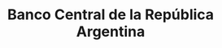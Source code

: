 ---
facebook: https://facebook.com/BancoCentralAR
linkedin: https://linkedin.com/company/bcra
logohandle: bcragobar
sort: bcra
title: Banco Central de la República Argentina
twitter: https://x.com/bancocentral_ar
website: http://www.bcra.gob.ar/
youtube: https://youtube.com/channel/UCq1CEC9JxvblsszG71-CPKw
---